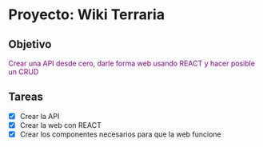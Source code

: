 <head>
<style>
.red-text { color: red; }
.blue-background { background-color: blue; }
</style>
</head>

# Proyecto: Wiki Terraria

## Objetivo
<span style="color: purple;">Crear una API desde cero, darle forma web usando REACT y hacer posible un CRUD</span>

## Tareas
- [x] Crear la API
- [x] Crear la web con REACT
- [x] Crear los componentes necesarios para que la web funcione
